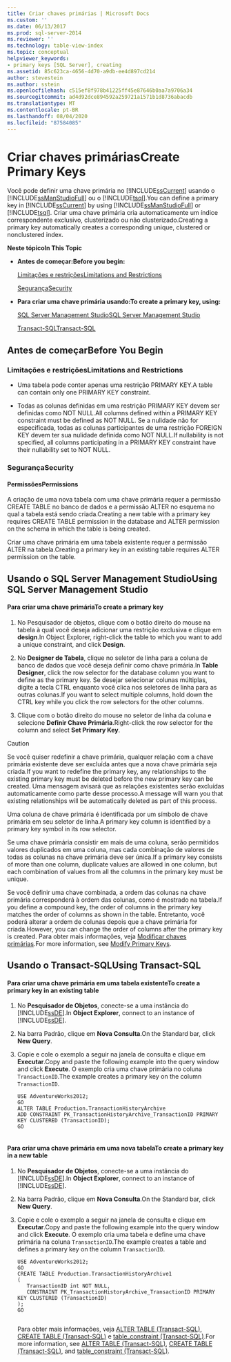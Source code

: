 ```yaml
---
title: Criar chaves primárias | Microsoft Docs
ms.custom: ''
ms.date: 06/13/2017
ms.prod: sql-server-2014
ms.reviewer: ''
ms.technology: table-view-index
ms.topic: conceptual
helpviewer_keywords:
- primary keys [SQL Server], creating
ms.assetid: 85c623ca-4656-4d70-a9db-ee4d897cd214
author: stevestein
ms.author: sstein
ms.openlocfilehash: c515ef8f978b41225ff45e87646b0aa7a9706a34
ms.sourcegitcommit: ad4d92dce894592a259721a1571b1d8736abacdb
ms.translationtype: MT
ms.contentlocale: pt-BR
ms.lasthandoff: 08/04/2020
ms.locfileid: "87584085"
---
```

# <a name="create-primary-keys"></a><span data-ttu-id="274fc-102">Criar chaves primárias</span><span class="sxs-lookup"><span data-stu-id="274fc-102">Create Primary Keys</span></span>
  <span data-ttu-id="274fc-103">Você pode definir uma chave primária no [!INCLUDE[ssCurrent](../../includes/sscurrent-md.md)] usando o [!INCLUDE[ssManStudioFull](../../includes/ssmanstudiofull-md.md)] ou o [!INCLUDE[tsql](../../includes/tsql-md.md)].</span><span class="sxs-lookup"><span data-stu-id="274fc-103">You can define a primary key in [!INCLUDE[ssCurrent](../../includes/sscurrent-md.md)] by using [!INCLUDE[ssManStudioFull](../../includes/ssmanstudiofull-md.md)] or [!INCLUDE[tsql](../../includes/tsql-md.md)].</span></span> <span data-ttu-id="274fc-104">Criar uma chave primária cria automaticamente um índice correspondente exclusivo, clusterizado ou não clusterizado.</span><span class="sxs-lookup"><span data-stu-id="274fc-104">Creating a primary key automatically creates a corresponding unique, clustered or nonclustered index.</span></span>  
  
 <span data-ttu-id="274fc-105">**Neste tópico**</span><span class="sxs-lookup"><span data-stu-id="274fc-105">**In This Topic**</span></span>  
  
-   <span data-ttu-id="274fc-106">**Antes de começar:**</span><span class="sxs-lookup"><span data-stu-id="274fc-106">**Before you begin:**</span></span>  
  
     [<span data-ttu-id="274fc-107">Limitações e restrições</span><span class="sxs-lookup"><span data-stu-id="274fc-107">Limitations and Restrictions</span></span>](#Restrictions)  
  
     [<span data-ttu-id="274fc-108">Segurança</span><span class="sxs-lookup"><span data-stu-id="274fc-108">Security</span></span>](#Security)  
  
-   <span data-ttu-id="274fc-109">**Para criar uma chave primária usando:**</span><span class="sxs-lookup"><span data-stu-id="274fc-109">**To create a primary key, using:**</span></span>  
  
     [<span data-ttu-id="274fc-110">SQL Server Management Studio</span><span class="sxs-lookup"><span data-stu-id="274fc-110">SQL Server Management Studio</span></span>](#SSMSProcedure)  
  
     [<span data-ttu-id="274fc-111">Transact-SQL</span><span class="sxs-lookup"><span data-stu-id="274fc-111">Transact-SQL</span></span>](#TsqlProcedure)  
  
##  <a name="before-you-begin"></a><a name="BeforeYouBegin"></a> <span data-ttu-id="274fc-112">Antes de começar</span><span class="sxs-lookup"><span data-stu-id="274fc-112">Before You Begin</span></span>  
  
###  <a name="limitations-and-restrictions"></a><a name="Restrictions"></a> <span data-ttu-id="274fc-113">Limitações e restrições</span><span class="sxs-lookup"><span data-stu-id="274fc-113">Limitations and Restrictions</span></span>  
  
-   <span data-ttu-id="274fc-114">Uma tabela pode conter apenas uma restrição PRIMARY KEY.</span><span class="sxs-lookup"><span data-stu-id="274fc-114">A table can contain only one PRIMARY KEY constraint.</span></span>  
  
-   <span data-ttu-id="274fc-115">Todas as colunas definidas em uma restrição PRIMARY KEY devem ser definidas como NOT NULL.</span><span class="sxs-lookup"><span data-stu-id="274fc-115">All columns defined within a PRIMARY KEY constraint must be defined as NOT NULL.</span></span> <span data-ttu-id="274fc-116">Se a nulidade não for especificada, todas as colunas participantes de uma restrição FOREIGN KEY devem ter sua nulidade definida como NOT NULL.</span><span class="sxs-lookup"><span data-stu-id="274fc-116">If nullability is not specified, all columns participating in a PRIMARY KEY constraint have their nullability set to NOT NULL.</span></span>  
  
###  <a name="security"></a><a name="Security"></a> <span data-ttu-id="274fc-117">Segurança</span><span class="sxs-lookup"><span data-stu-id="274fc-117">Security</span></span>  
  
####  <a name="permissions"></a><a name="Permissions"></a> <span data-ttu-id="274fc-118">Permissões</span><span class="sxs-lookup"><span data-stu-id="274fc-118">Permissions</span></span>  
 <span data-ttu-id="274fc-119">A criação de uma nova tabela com uma chave primária requer a permissão CREATE TABLE no banco de dados e a permissão ALTER no esquema no qual a tabela está sendo criada.</span><span class="sxs-lookup"><span data-stu-id="274fc-119">Creating a new table with a primary key requires CREATE TABLE permission in the database and ALTER permission on the schema in which the table is being created.</span></span>  
  
 <span data-ttu-id="274fc-120">Criar uma chave primária em uma tabela existente requer a permissão ALTER na tabela.</span><span class="sxs-lookup"><span data-stu-id="274fc-120">Creating a primary key in an existing table requires ALTER permission on the table.</span></span>  
  
##  <a name="using-sql-server-management-studio"></a><a name="SSMSProcedure"></a> <span data-ttu-id="274fc-121">Usando o SQL Server Management Studio</span><span class="sxs-lookup"><span data-stu-id="274fc-121">Using SQL Server Management Studio</span></span>  
  
#### <a name="to-create-a-primary-key"></a><span data-ttu-id="274fc-122">Para criar uma chave primária</span><span class="sxs-lookup"><span data-stu-id="274fc-122">To create a primary key</span></span>  
  
1.  <span data-ttu-id="274fc-123">No Pesquisador de objetos, clique com o botão direito do mouse na tabela à qual você deseja adicionar uma restrição exclusiva e clique em **design**.</span><span class="sxs-lookup"><span data-stu-id="274fc-123">In Object Explorer, right-click the table to which you want to add a unique constraint, and click **Design**.</span></span>  
  
2.  <span data-ttu-id="274fc-124">No **Designer de Tabela**, clique no seletor de linha para a coluna de banco de dados que você deseja definir como chave primária.</span><span class="sxs-lookup"><span data-stu-id="274fc-124">In **Table Designer**, click the row selector for the database column you want to define as the primary key.</span></span> <span data-ttu-id="274fc-125">Se desejar selecionar colunas múltiplas, digite a tecla CTRL enquanto você clica nos seletores de linha para as outras colunas.</span><span class="sxs-lookup"><span data-stu-id="274fc-125">If you want to select multiple columns, hold down the CTRL key while you click the row selectors for the other columns.</span></span>  
  
3.  <span data-ttu-id="274fc-126">Clique com o botão direito do mouse no seletor de linha da coluna e selecione **Definir Chave Primária**.</span><span class="sxs-lookup"><span data-stu-id="274fc-126">Right-click the row selector for the column and select **Set Primary Key**.</span></span>  
  
> [!CAUTION]  
>  <span data-ttu-id="274fc-127">Se você quiser redefinir a chave primária, qualquer relação com a chave primária existente deve ser excluída antes que a nova chave primária seja criada.</span><span class="sxs-lookup"><span data-stu-id="274fc-127">If you want to redefine the primary key, any relationships to the existing primary key must be deleted before the new primary key can be created.</span></span> <span data-ttu-id="274fc-128">Uma mensagem avisará que as relações existentes serão excluídas automaticamente como parte desse processo.</span><span class="sxs-lookup"><span data-stu-id="274fc-128">A message will warn you that existing relationships will be automatically deleted as part of this process.</span></span>  
  
 <span data-ttu-id="274fc-129">Uma coluna de chave primária é identificada por um símbolo de chave primária em seu seletor de linha.</span><span class="sxs-lookup"><span data-stu-id="274fc-129">A primary key column is identified by a primary key symbol in its row selector.</span></span>  
  
 <span data-ttu-id="274fc-130">Se uma chave primária consistir em mais de uma coluna, serão permitidos valores duplicados em uma coluna, mas cada combinação de valores de todas as colunas na chave primária deve ser única.</span><span class="sxs-lookup"><span data-stu-id="274fc-130">If a primary key consists of more than one column, duplicate values are allowed in one column, but each combination of values from all the columns in the primary key must be unique.</span></span>  
  
 <span data-ttu-id="274fc-131">Se você definir uma chave combinada, a ordem das colunas na chave primária corresponderá à ordem das colunas, como é mostrado na tabela.</span><span class="sxs-lookup"><span data-stu-id="274fc-131">If you define a compound key, the order of columns in the primary key matches the order of columns as shown in the table.</span></span> <span data-ttu-id="274fc-132">Entretanto, você poderá alterar a ordem de colunas depois que a chave primária for criada.</span><span class="sxs-lookup"><span data-stu-id="274fc-132">However, you can change the order of columns after the primary key is created.</span></span> <span data-ttu-id="274fc-133">Para obter mais informações, veja [Modificar chaves primárias](modify-primary-keys.md).</span><span class="sxs-lookup"><span data-stu-id="274fc-133">For more information, see [Modify Primary Keys](modify-primary-keys.md).</span></span>  
  
##  <a name="using-transact-sql"></a><a name="TsqlProcedure"></a> <span data-ttu-id="274fc-134">Usando o Transact-SQL</span><span class="sxs-lookup"><span data-stu-id="274fc-134">Using Transact-SQL</span></span>  
  
#### <a name="to-create-a-primary-key-in-an-existing-table"></a><span data-ttu-id="274fc-135">Para criar uma chave primária em uma tabela existente</span><span class="sxs-lookup"><span data-stu-id="274fc-135">To create a primary key in an existing table</span></span>  
  
1.  <span data-ttu-id="274fc-136">No **Pesquisador de Objetos**, conecte-se a uma instância do [!INCLUDE[ssDE](../../includes/ssde-md.md)].</span><span class="sxs-lookup"><span data-stu-id="274fc-136">In **Object Explorer**, connect to an instance of [!INCLUDE[ssDE](../../includes/ssde-md.md)].</span></span>  
  
2.  <span data-ttu-id="274fc-137">Na barra Padrão, clique em **Nova Consulta**.</span><span class="sxs-lookup"><span data-stu-id="274fc-137">On the Standard bar, click **New Query**.</span></span>  
  
3.  <span data-ttu-id="274fc-138">Copie e cole o exemplo a seguir na janela de consulta e clique em **Executar**.</span><span class="sxs-lookup"><span data-stu-id="274fc-138">Copy and paste the following example into the query window and click **Execute**.</span></span> <span data-ttu-id="274fc-139">O exemplo cria uma chave primária no coluna `TransactionID`.</span><span class="sxs-lookup"><span data-stu-id="274fc-139">The example creates a primary key on the column `TransactionID`.</span></span>  
  
    ```  
    USE AdventureWorks2012;  
    GO  
    ALTER TABLE Production.TransactionHistoryArchive   
    ADD CONSTRAINT PK_TransactionHistoryArchive_TransactionID PRIMARY KEY CLUSTERED (TransactionID);  
    GO  
  
    ```  
  
#### <a name="to-create-a-primary-key-in-a-new-table"></a><span data-ttu-id="274fc-140">Para criar uma chave primária em uma nova tabela</span><span class="sxs-lookup"><span data-stu-id="274fc-140">To create a primary key in a new table</span></span>  
  
1.  <span data-ttu-id="274fc-141">No **Pesquisador de Objetos**, conecte-se a uma instância do [!INCLUDE[ssDE](../../includes/ssde-md.md)].</span><span class="sxs-lookup"><span data-stu-id="274fc-141">In **Object Explorer**, connect to an instance of [!INCLUDE[ssDE](../../includes/ssde-md.md)].</span></span>  
  
2.  <span data-ttu-id="274fc-142">Na barra Padrão, clique em **Nova Consulta**.</span><span class="sxs-lookup"><span data-stu-id="274fc-142">On the Standard bar, click **New Query**.</span></span>  
  
3.  <span data-ttu-id="274fc-143">Copie e cole o exemplo a seguir na janela de consulta e clique em **Executar**.</span><span class="sxs-lookup"><span data-stu-id="274fc-143">Copy and paste the following example into the query window and click **Execute**.</span></span> <span data-ttu-id="274fc-144">O exemplo cria uma tabela e define uma chave primária na coluna `TransactionID`.</span><span class="sxs-lookup"><span data-stu-id="274fc-144">The example creates a table and defines a primary key on the column `TransactionID`.</span></span>  
  
    ```  
    USE AdventureWorks2012;  
    GO  
    CREATE TABLE Production.TransactionHistoryArchive1  
    (  
       TransactionID int NOT NULL,  
       CONSTRAINT PK_TransactionHistoryArchive_TransactionID PRIMARY KEY CLUSTERED (TransactionID)  
    );  
    GO  
  
    ```  
  
     <span data-ttu-id="274fc-145">Para obter mais informações, veja [ALTER TABLE &#40;Transact-SQL&#41;](/sql/t-sql/statements/alter-table-transact-sql), [CREATE TABLE &#40;Transact-SQL&#41;](/sql/t-sql/statements/create-table-transact-sql) e [table_constraint &#40;Transact-SQL&#41;](/sql/relational-databases/system-information-schema-views/table-constraints-transact-sql).</span><span class="sxs-lookup"><span data-stu-id="274fc-145">For more information, see [ALTER TABLE &#40;Transact-SQL&#41;](/sql/t-sql/statements/alter-table-transact-sql), [CREATE TABLE &#40;Transact-SQL&#41;](/sql/t-sql/statements/create-table-transact-sql), and [table_constraint &#40;Transact-SQL&#41;](/sql/relational-databases/system-information-schema-views/table-constraints-transact-sql).</span></span>  
  
###  <a name="TsqlExample"></a>  
